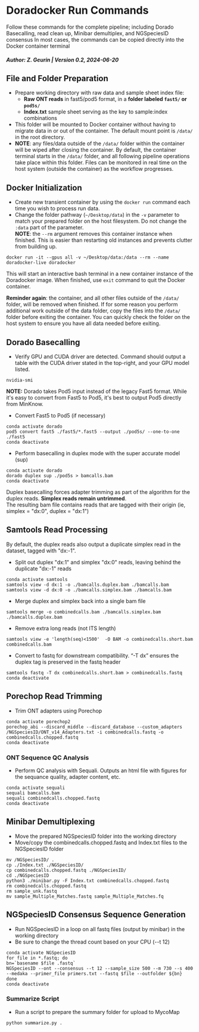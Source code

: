 # Doradocker Run Commands
Follow these commands for the complete pipeline; including Dorado Basecalling, read clean up, Minibar demultiplex, and NGSpeciesID consensus
In most cases, the commands can be copied directly into the Docker container terminal
##### Author: Z. Geurin | Version 0.2, 2024-06-20

## File and Folder Preparation
* Prepare working directory with raw data and sample sheet index file:
  * **Raw ONT reads** in fast5/pod5 format, in a **folder labeled `fast5/` or `pod5s/`**
  * **Index.txt** sample sheet serving as the key to sample:index combinations
* This folder will be mounted to Docker container without having to migrate data in or out of the container. The default mount point is `/data/` in the root directory.
* **NOTE**: any files/data outside of the `/data/` folder within the container will be wiped after closing the container. By default, the container terminal starts in the `/data/` folder, and all following pipeline operations take place within this folder. Files can be monitored in real time on the host system (outside the container) as the workflow progresses.



## Docker Initialization
* Create new transient container by using the `docker run` command each time you wish to process run data.
* Change the folder pathway (`~/Desktop/data`) in the `-v` parameter to match your prepared folder on the host filesystem. Do not change the `:data` part of the parameter.  
**NOTE**: the `--rm` argument removes this container instance when finished. This is easier than restarting old instances and prevents clutter from building up.
```
docker run -it --gpus all -v ~/Desktop/data:/data --rm --name doradocker-live doradocker
```
This will start an interactive bash terminal in a new container instance of the Doradocker image. When finished, use `exit` command to quit the Docker container.  

**Reminder again**: the container, and all other files outside of the `/data/` folder, will be removed when finished. If for some reason you perform additional work outside of the data folder, copy the files into the `/data/` folder before exiting the container. You can quickly check the folder on the host system to ensure you have all data needed before exiting.

## Dorado Basecalling
* Verify GPU and CUDA driver are detected. Command should output a table with the CUDA driver stated in the top-right, and your GPU model listed.
```
nvidia-smi
```
**NOTE:** Dorado takes Pod5 input instead of the legacy Fast5 format. While it's easy to convert from Fast5 to Pod5, it's best to output Pod5 directly from MinKnow.
* Convert Fast5 to Pod5 (if necessary)
```
conda activate dorado
pod5 convert fast5 ./fast5/*.fast5 --output ./pod5s/ --one-to-one ./fast5
conda deactivate
```

* Perform basecalling in duplex mode with the super accurate model (sup)
```
conda activate dorado
dorado duplex sup ./pod5s > bamcalls.bam
conda deactivate
```
Duplex basecalling forces adapter trimming as part of the algorithm for the duplex reads. **Simplex reads remain untrimmed**.  
The resulting bam file contains reads that are tagged with their origin (ie, simplex = "dx:0", duplex = "dx:1")

## Samtools Read Processing
By default, the duplex reads also output a duplicate simplex read in the dataset, tagged with "dx:-1".
* Split out duplex "dx:1" and simplex "dx:0" reads, leaving behind the duplicate "dx:-1" reads
```
conda activate samtools
samtools view -d dx:1 -o ./bamcalls.duplex.bam ./bamcalls.bam
samtools view -d dx:0 -o ./bamcalls.simplex.bam ./bamcalls.bam
```

* Merge duplex and simplex back into a single bam file
```
samtools merge -o combinedcalls.bam ./bamcalls.simplex.bam ./bamcalls.duplex.bam
```

* Remove extra long reads (not ITS length)
```
samtools view -e 'length(seq)<1500'  -O BAM -o combinedcalls.short.bam combinedcalls.bam
```

* Convert to fastq for downstream compatibility. “-T dx” ensures the duplex tag is preserved in the fastq header
```
samtools fastq -T dx combinedcalls.short.bam > combinedcalls.fastq
conda deactivate
```

## Porechop Read Trimming
* Trim ONT adapters using Porechop
```
conda activate porechop2
porechop_abi --discard_middle --discard_database --custom_adapters /NGSpeciesID/ONT_v14_Adapters.txt -i combinedcalls.fastq -o combinedcalls.chopped.fastq
conda deactivate
```

### ONT Sequence QC Analysis

* Perform QC analysis with Sequali. Outputs an html file with figures for the sequance quality, adapter content, etc.
```
conda activate sequali
sequali bamcalls.bam
sequali combinedcalls.chopped.fastq
conda deactivate
```

## Minibar Demultiplexing
* Move the prepared NGSpeciesID folder into the working directory
* Move/copy the combinedcalls.chopped.fastq and Index.txt files to the NGSpeciesID folder
```
mv /NGSpeciesID/ .
cp ./Index.txt ./NGSpeciesID/
cp combinedcalls.chopped.fastq ./NGSpeciesID/
cd ./NGSpeciesID
python3 ./minibar.py -F Index.txt combinedcalls.chopped.fastq
rm combinedcalls.chopped.fastq
rm sample_unk.fastq
mv sample_Multiple_Matches.fastq sample_Multiple_Matches.fq
```

## NGSpeciesID Consensus Sequence Generation
* Run NGSpeciesID in a loop on all fastq files (output by minibar) in the working directory
* Be sure to change the thread count based on your CPU (--t 12)
```
conda activate NGSpeciesID
for file in *.fastq; do
bn=`basename $file .fastq`
NGSpeciesID --ont --consensus --t 12 --sample_size 500 --m 730 --s 400 --medaka --primer_file primers.txt --fastq $file --outfolder ${bn}
done
conda deactivate
```

### Summarize Script
* Run a script to prepare the summary folder for upload to MycoMap
```
python summarize.py .
```
